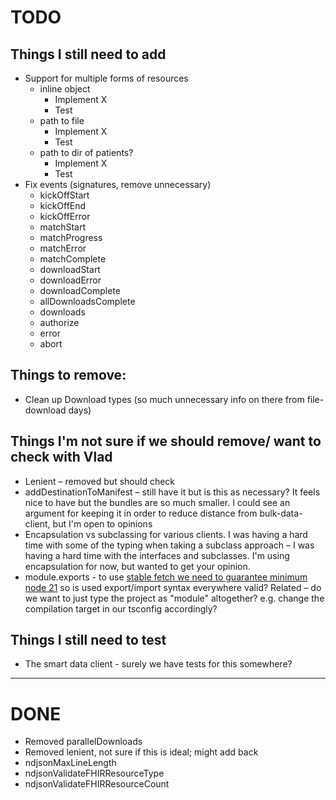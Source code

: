 # TODO

## Things I still need to add

- Support for multiple forms of resources
  - inline object
    - Implement X
    - Test
  - path to file
    - Implement X
    - Test
  - path to dir of patients?
    - Implement X
    - Test
- Fix events (signatures, remove unnecessary)
  - kickOffStart
  - kickOffEnd
  - kickOffError
  - matchStart
  - matchProgress
  - matchError
  - matchComplete
  - downloadStart
  - downloadError
  - downloadComplete
  - allDownloadsComplete
  - downloads
  - authorize
  - error
  - abort

## Things to remove:

- Clean up Download types (so much unnecessary info on there from file-download days)

## Things I'm not sure if we should remove/ want to check with Vlad

- Lenient – removed but should check
- addDestinationToManifest – still have it but is this as necessary? It feels nice to have but the bundles are so much smaller. I could see an argument for keeping it in order to reduce distance from bulk-data-client, but I'm open to opinions
- Encapsulation vs subclassing for various clients. I was having a hard time with some of the typing when taking a subclass approach – I was having a hard time with the interfaces and subclasses. I'm using encapsulation for now, but wanted to get your opinion.
- module.exports - to use [stable fetch we need to guarantee minimum node 21](https://nodejs.org/en/blog/announcements/v21-release-announce) so is used export/import syntax everywhere valid? Related – do we want to just type the project as "module" altogether? e.g. change the compilation target in our tsconfig accordingly?

## Things I still need to test

- The smart data client - surely we have tests for this somewhere?

---

# DONE

- Removed parallelDownloads
- Removed lenient, not sure if this is ideal; might add back
- ndjsonMaxLineLength
- ndjsonValidateFHIRResourceType
- ndjsonValidateFHIRResourceCount
